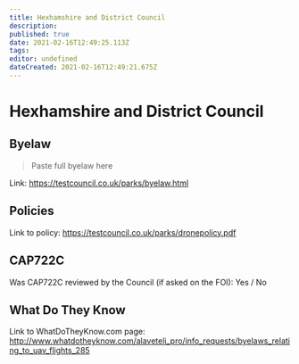 ```yaml
---
title: Hexhamshire and District Council
description: 
published: true
date: 2021-02-16T12:49:25.113Z
tags: 
editor: undefined
dateCreated: 2021-02-16T12:49:21.675Z
---
```


# Hexhamshire and District Council


## Byelaw
> Paste full byelaw here

Link:
https://testcouncil.co.uk/parks/byelaw.html

## Policies
Link to policy:
https://testcouncil.co.uk/parks/dronepolicy.pdf

## CAP722C

Was CAP722C reviewed by the Council (if asked on the FOI): Yes / No

## What Do They Know

Link to WhatDoTheyKnow.com page:
http://www.whatdotheyknow.com/alaveteli_pro/info_requests/byelaws_relating_to_uav_flights_285

